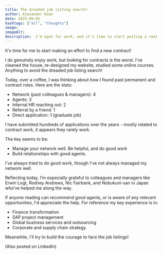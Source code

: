 ```yaml
---
title: The dreaded job listing search!
author: Alexander Roan
date: 2025-09-02
hashtags: ["all", "thoughts"]
image: 
imageAlt:
description:  I'm open for work, and it's time to start putting a real effort into finding a new contract or permanent position.
---
```


It's time for me to start making an effort to find a new contract!

I do genuinely enjoy work, but looking for contracts is the worst. I've cleaned the house, re-designed my website, studied some online courses. Anything to avoid the dreaded job listing search!

Today, over a coffee, I was thinking about how I found past permanent and contract roles. Here are the stats:

- Network (past colleagues & managers): 4
- Agents: 3
- Internal HR reaching out: 2
- Referral by a friend: 1
- Direct application: 1 (graduate job)

I have submitted hundreds of applications over the years - mostly related to contract work, it appears they rarely work.

The key seems to be:

- Manage your network well. Be helpful, and do good work
- Build relationships with good agents.

I've always tried to do good work, though I've not always managed my network well.

Reflecting today, I’m especially grateful to colleagues and managers like Erwin Logt, Rodney Andrews, Nic Fairbank, and Nobukuni-san in Japan who’ve helped me along the way.

If anyone reading can recommend good agents, or is aware of any relevant opportunities, I'd appreciate the help. For reference my key experience is in:

- Finance transformation
- SAP project management
- Global business services and outsourcing
- Corporate and supply chain strategy.

Meanwhile, I'll try to build the courage to face the job listings!

(Also posted on LinkedIn)
